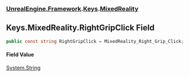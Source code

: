 ### [UnrealEngine.Framework](UnrealEngine_Framework.md 'UnrealEngine.Framework').[Keys](Keys.md 'UnrealEngine.Framework.Keys').[MixedReality](Keys_MixedReality.md 'UnrealEngine.Framework.Keys.MixedReality')
## Keys.MixedReality.RightGripClick Field
```csharp
public const string RightGripClick = MixedReality_Right_Grip_Click;
```
#### Field Value
[System.String](https://docs.microsoft.com/en-us/dotnet/api/System.String 'System.String')
